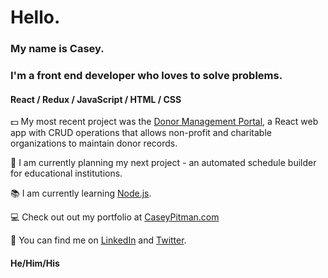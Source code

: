 # Hello. 
### My name is Casey. 
### I'm a front end developer who loves to solve problems. 

#### React / Redux / JavaScript / HTML / CSS

:dollar: My most recent project was the [Donor Management Portal](https://github.com/CaseyPitman/Donor-Management-Portal), a React web app with CRUD operations that allows non-profit and charitable organizations to maintain donor records.  
  
:bell: I am currently planning my next project - an automated schedule builder for educational institutions. 
 
:books: I am currently learning [Node.js](https://nodejs.org/en/).  

:computer: Check out out my portfolio at [CaseyPitman.com](https://www.caseypitman.com/)

:iphone: You can find me on [LinkedIn](https://www.linkedin.com/in/caseypitman/) and [Twitter](https://twitter.com/caseypitman11). 
   
   
#### He/Him/His

